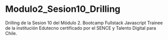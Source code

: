 # Modulo2_Sesion10_Drilling
Drilling de la Sesion 10 del Módulo 2. Bootcamp Fullstack Javascript Trainee de la institución Edutecno certificado por el SENCE y Talento Digital para Chile. 
